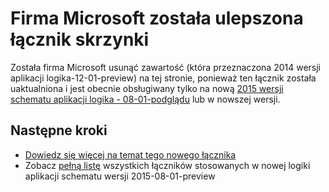 <properties
    pageTitle="Przy użyciu łącznika usługi Dropbox w aplikacjach logiki | Microsoft Azure aplikacji usługi"
    description="Jak utworzyć i skonfigurować aplikację łącznika skrzynki lub interfejsu API i używać go w aplikacji dla logiki Azure aplikacji usługi"
    authors="msftman"
    manager="erikre"
    editor=""
    services="logic-apps"
    documentationCenter=""/>

<tags
    ms.service="logic-apps"
    ms.workload="integration"
    ms.tgt_pltfrm="na"
    ms.devlang="na"
    ms.topic="article"
    ms.date="04/19/2016"
    ms.author="deonhe"/>

# <a name="weve-improved-the-dropbox-connector"></a>Firma Microsoft została ulepszona łącznik skrzynki 

Została firma Microsoft usunąć zawartość (która przeznaczona 2014 wersji aplikacji logika-12-01-preview) na tej stronie, ponieważ ten łącznik została uaktualniona i jest obecnie obsługiwany tylko na nową [2015 wersji schematu aplikacji logika - 08-01-podglądu](./app-service-logic-schema-2015-08-01.md) lub w nowszej wersji. 


## <a name="next-steps"></a>Następne kroki    

- [Dowiedz się więcej na temat tego nowego łącznika](../connectors/connectors-create-api-dropbox.md)
- Zobacz [pełną listę](../connectors/apis-list.md) wszystkich łączników stosowanych w nowej logiki aplikacji schematu wersji 2015-08-01-preview  